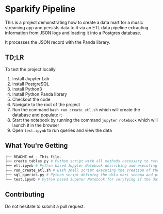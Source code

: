 # Sparkify Pipeline

This is a project demonstrating how to create a data mart for a music streaming app and persists data to it via an ETL data pipeline extracting information from JSON logs and loading it into a Postgres database.

It processes the JSON record with the Panda library.

## TD;LR

To test the project locally

1. Install Jupyter Lab
2. Install PostgreSQL
3. Install Python3
4. Install Python Panda library
5. Checkout the code
6. Navigate to the root of the project
7. Run the command `bash run_create_etl.sh` which will create the database and populate it
7. Start the notebook by running the command `jupyter notebook` which will launch it in the browser
9. Open `test.ipynb` to run queries and view the data

## What You're Getting

```bash
├── README.md - This file.
├── create_tables.py # Python script with all methods necessary to recreate the data mart.
├── etl.ipynb # Python based Jupyter Notebook describing and executing all tasks related to the extraction, tranformation and loading of the data.
├── run_create_etl.sh # Bash shell script executing the creation of the schema and the persistence of the data into it.
├── sql_queries.py # Python script defining the data mart schema and prepared/reusable queries.
└── test.ipynb # Python based Jupyter Notebook for veryfying if the database contains any data.
```

## Contributing

Do not hesitate to submit a pull request.